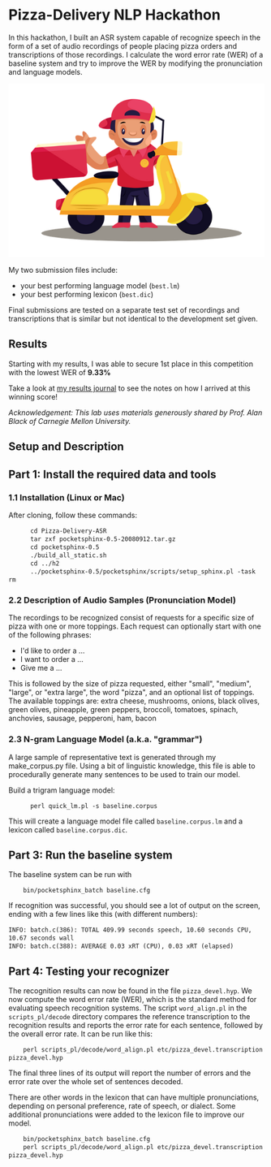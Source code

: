 # Pizza-Delivery NLP Hackathon

In this hackathon, I built an ASR system capable of recognize speech in the form of a set of audio recordings of people placing pizza orders and transcriptions of those recordings. I calculate the word error rate (WER) of a baseline system and try to improve the WER by modifying the pronunciation and language models.

![Pizza-Delivery-Picture](images/pizzaASR.png)

My two submission files include: 

* your best performing language model (`best.lm`)
* your best performing lexicon (`best.dic`)

Final submissions are tested on a separate test set of recordings and transcriptions that is similar but not identical to the development set given. 

## Results

Starting with my results, I was able to secure 1st place in this competition with the lowest WER of **9.33%**

Take a look at [my results journal](ResultsJournal.pdf) to see the notes on how I arrived at this winning score!


*Acknowledgement: This lab uses materials generously shared by Prof. Alan Black of Carnegie Mellon University.*


## Setup and Description

## Part 1: Install the required data and tools

### 1.1 Installation (Linux or Mac)
After cloning, follow these commands:
      
```
      cd Pizza-Delivery-ASR
      tar zxf pocketsphinx-0.5-20080912.tar.gz
      cd pocketsphinx-0.5
      ./build_all_static.sh
      cd ../h2
      ../pocketsphinx-0.5/pocketsphinx/scripts/setup_sphinx.pl -task rm     
```

### 2.2 Description of Audio Samples (Pronunciation Model)

The recordings to be recognized consist of requests for a specific size of pizza with one or more toppings. Each request can optionally start with one of the following phrases:

* I'd like to order a ...
* I want to order a ...
*  Give me a ...

This is followed by the size of pizza requested, either "small", "medium", "large", or "extra large", the word "pizza", and an optional list of toppings. The available toppings are: extra cheese, mushrooms, onions, black olives, green olives, pineapple, green peppers, broccoli, tomatoes, spinach, anchovies, sausage, pepperoni, ham, bacon

### 2.3 N-gram Language Model (a.k.a. "grammar")

A large sample of representative text is generated through my make_corpus.py file. Using a bit of linguistic knowledge, this file is able to procedurally generate many sentences to be used to train our model.


Build a trigram language model:

```
      perl quick_lm.pl -s baseline.corpus    
```    

This will create a language model file called `baseline.corpus.lm` and a lexicon called `baseline.corpus.dic`.

## Part 3: Run the baseline system

The baseline system can be run with

```
    bin/pocketsphinx_batch baseline.cfg     
```

If recognition was successful, you should see a lot of output on the screen, ending with a few lines like this (with different numbers):

```
INFO: batch.c(386): TOTAL 409.99 seconds speech, 10.60 seconds CPU, 10.67 seconds wall
INFO: batch.c(388): AVERAGE 0.03 xRT (CPU), 0.03 xRT (elapsed)
``` 
## Part 4: Testing your recognizer

The recognition results can now be found in the file `pizza_devel.hyp`. We now compute the word error rate (WER), which is the standard method for evaluating speech recognition systems. The script `word_align.pl` in the `scripts_pl/decode` directory compares the reference transcription to the recognition results and reports the error rate for each sentence, followed by the overall error rate. It can be run like this:

```
    perl scripts_pl/decode/word_align.pl etc/pizza_devel.transcription pizza_devel.hyp     
```

The final three lines of its output will report the number of errors and the error rate over the whole set of sentences decoded.

There are other words in the lexicon that can have multiple pronunciations, depending on personal preference, rate of speech, or dialect. Some additional pronunciations were added to the lexicon file to improve our model.

```
    bin/pocketsphinx_batch baseline.cfg     
    perl scripts_pl/decode/word_align.pl etc/pizza_devel.transcription pizza_devel.hyp     
```
